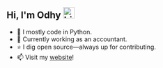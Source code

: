 ## Hi, I'm Odhy <img src="https://user-images.githubusercontent.com/1303154/88677602-1635ba80-d120-11ea-84d8-d263ba5fc3c0.gif" width="26px" alt="hi">

- :snake: I mostly code in Python.
- :briefcase: Currently working as an accountant.
- :star: I dig open source—always up for contributing.
- :mailbox: Visit my [website](https://odhyp.com)!
